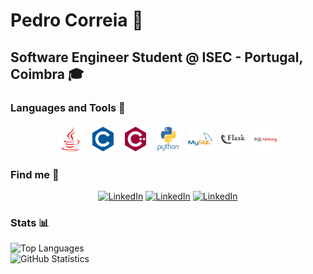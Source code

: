 # Pedro Correia 👋 

## Software Engineer Student @ ISEC - Portugal, Coimbra 🎓

### Languages and Tools 🔧
<p align="center">
<img src="https://raw.githubusercontent.com/devicons/devicon/master/icons/java/java-plain.svg" alt="Java" height="40" style="vertical-align:top; margin:4px" >
<img src="https://raw.githubusercontent.com/devicons/devicon/master/icons/c/c-plain.svg" alt="C" height="40" style="vertical-align:top; margin:4px" >
<img src="https://raw.githubusercontent.com/devicons/devicon/master/icons/cplusplus/cplusplus-plain.svg" alt="C++" height="40" style="vertical-align:top; margin:4px" >
<img src="https://raw.githubusercontent.com/devicons/devicon/master/icons/python/python-original-wordmark.svg" alt="Python" height="40" style="vertical-align:top; margin:4px" >
<img src="https://raw.githubusercontent.com/devicons/devicon/master/icons/mysql/mysql-original-wordmark.svg" alt="MySQL" height="40" style="vertical-align:top; margin:4px" >
<img src="https://raw.githubusercontent.com/devicons/devicon/master/icons/flask/flask-original-wordmark.svg" alt="Flask" height="40" style="vertical-align:top; margin:4px" >
<img src="https://raw.githubusercontent.com/devicons/devicon/master/icons/sqlalchemy/sqlalchemy-original-wordmark.svg" alt="SQLAlchemy" height="40" style="vertical-align:top; margin:4px" >
</p>

### Find me 👀
<p align="center">
<a href="https://www.linkedin.com/in/pedrogrcorreia/"> <img src="https://img.shields.io/badge/LinkedIn-pedrogrcorreia-informational?style=for-the-badge&logo=linkedin" alt="LinkedIn"></a>
<a href="https://twitter.com/elpedrocorreia"> <img src="https://img.shields.io/badge/Twitter-elpedrocorreia-9cf?style=for-the-badge&logo=twitter" alt="LinkedIn"></a>
<a href="https://www.facebook.com/pedrocorreia13"> <img src="https://img.shields.io/badge/facebook-pedrocorreia13-9cc?style=for-the-badge&logo=facebook" alt="LinkedIn"></a>



### Stats 📊
![Top Languages](https://github-readme-stats.vercel.app/api/top-langs/?username=pedrogrcorreia&theme=dracula) </br>
![GitHub Statistics](https://github-readme-stats.vercel.app/api?username=pedrogrcorreia&show_icons=true&theme=dracula) 


<!---
pedrogrcorreia/pedrogrcorreia is a ✨ special ✨ repository because its `README.md` (this file) appears on your GitHub profile.
You can click the Preview link to take a look at your changes.
--->
